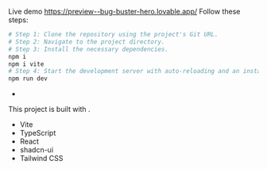 Live demo https://preview--bug-buster-hero.lovable.app/
Follow these steps:

```sh
# Step 1: Clone the repository using the project's Git URL.
# Step 2: Navigate to the project directory.
# Step 3: Install the necessary dependencies.
npm i
npm i vite
# Step 4: Start the development server with auto-reloading and an instant preview.
npm run dev
```

*

This project is built with .

- Vite
- TypeScript
- React
- shadcn-ui
- Tailwind CSS

